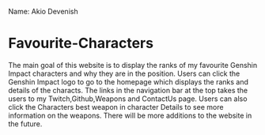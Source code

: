 Name: Akio Devenish

# Favourite-Characters
The main goal of this website is to display the ranks of my favourite Genshin Impact characters and why they are in the position.
Users can click the Genshin Impact logo to go to the homepage which displays the ranks and details of the characts.
The links in the navigation bar at the top takes the users to my Twitch,Github,Weapons and ContactUs page.
Users can also click the Characters best weapon in character Details to see more information on the weapons.
There will be more additions to the website in the future.
